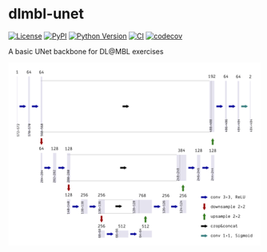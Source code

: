 # dlmbl-unet

[![License](https://img.shields.io/pypi/l/dlmbl-unet.svg?color=green)](https://github.com/dlmbl/dlmbl-unet/raw/main/LICENSE)
[![PyPI](https://img.shields.io/pypi/v/dlmbl-unet.svg?color=green)](https://pypi.org/project/dlmbl-unet)
[![Python Version](https://img.shields.io/pypi/pyversions/dlmbl-unet.svg?color=green)](https://python.org)
[![CI](https://github.com/dlmbl/dlmbl-unet/actions/workflows/ci.yml/badge.svg)](https://github.com/dlmbl/dlmbl-unet/actions/workflows/ci.yml)
[![codecov](https://codecov.io/gh/dlmbl/dlmbl-unet/branch/main/graph/badge.svg)](https://codecov.io/gh/dlmbl/dlmbl-unet)

A basic UNet backbone for DL@MBL exercises

![Illustration of UNet architecture](static/unet.png)